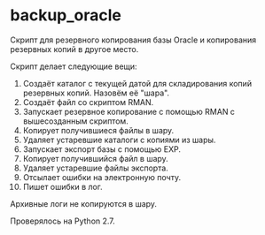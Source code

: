 backup_oracle
=============

Скрипт для резервного копирования базы Oracle и копирования резервных копий в другое место. 

Скрипт делает следующие вещи:
 1. Создаёт каталог с текущей датой для складирования копий резервных копий. Назовём её "шара".
 2. Создаёт файл со скриптом RMAN.
 3. Запускает резервное копирование с помощью RMAN с вышесозданным скриптом.
 4. Копирует получившиеся файлы в шару.
 5. Удаляет устаревшие каталоги с копиями из шары.
 6. Запускает экспорт базы с помощью EXP.
 7. Копирует получившийся файл в шару.
 8. Удаляет устаревшие файлы экспорта.
 9. Отсылает ошибки на электронную почту.
 10. Пишет ошибки в лог.


Архивные логи не копируются в шару.

Проверялось на Python 2.7.
